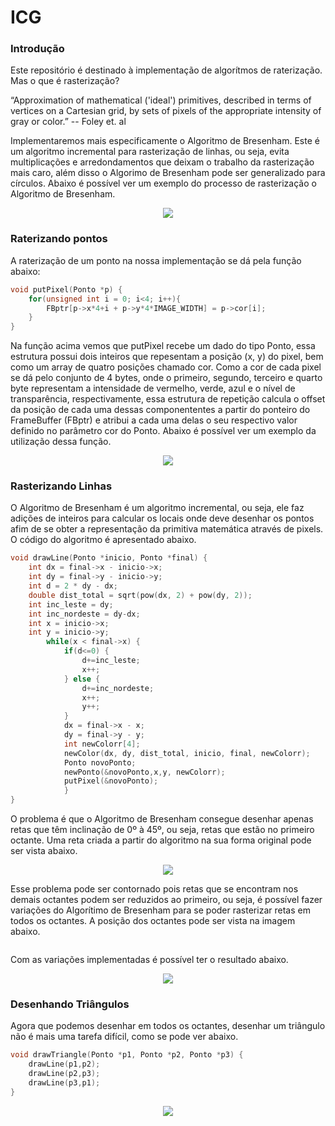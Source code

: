 # ICG

### Introdução
Este repositório é destinado à implementação de algorítmos de raterização. Mas o que é rasterização? 

“Approximation of mathematical ('ideal')
primitives, described in terms of vertices on a
Cartesian grid, by sets of pixels of the
appropriate intensity of gray or color.” -- Foley et. al

Implementaremos mais especificamente o Algoritmo de Bresenham. Este é um algoritmo incremental para rasterização de linhas, ou seja, evita multiplicações e arredondamentos que deixam o trabalho da rasterização mais caro, além disso o Algorimo de Bresenham pode ser generalizado para círculos. Abaixo é possível ver um exemplo do processo de rasterização o Algoritmo de Bresenham.

<p align="center">
    <img src="/prints/bresenham.jpg">
</p>

### Raterizando pontos
A raterização de um ponto na nossa implementação se dá pela função abaixo:

```c
void putPixel(Ponto *p) {
    for(unsigned int i = 0; i<4; i++){
        FBptr[p->x*4+i + p->y*4*IMAGE_WIDTH] = p->cor[i];
    }
}
```

Na função acima vemos que putPixel recebe um dado do tipo Ponto, essa estrutura possui dois inteiros que repesentam a posição (x, y) do pixel, bem como um array de quatro posições chamado cor. Como a cor de cada pixel se dá pelo conjunto de 4 bytes, onde o primeiro, segundo, terceiro e quarto byte representam a intensidade de vermelho, verde, azul e o nível de transparência, respectivamente, essa estrutura de repetição calcula o offset da posição de cada uma dessas componententes a partir do ponteiro do FrameBuffer (FBptr) e atribui a cada uma delas o seu respectivo valor definido no parâmetro cor do Ponto. Abaixo é possível ver um exemplo da utilização dessa função.

<p align="center">
    <img src="/prints/putPixel.jpg">
</p>

### Rasterizando Linhas

O Algoritmo de Bresenham é um algoritmo incremental, ou seja, ele faz adições de inteiros para calcular os locais onde deve desenhar os pontos afim de se obter a representação da primitiva matemática através de pixels. O código do algoritmo é apresentado abaixo.

```c
void drawLine(Ponto *inicio, Ponto *final) {
    int dx = final->x - inicio->x;
    int dy = final->y - inicio->y;
    int d = 2 * dy - dx;
    double dist_total = sqrt(pow(dx, 2) + pow(dy, 2));
    int inc_leste = dy;
    int inc_nordeste = dy-dx;    
    int x = inicio->x;
    int y = inicio->y;
        while(x < final->x) {
            if(d<=0) {
                d+=inc_leste;
                x++;
            } else {
                d+=inc_nordeste;
                x++;
                y++;
            }
            dx = final->x - x;
            dy = final->y - y;
            int newColorr[4];
            newColor(dx, dy, dist_total, inicio, final, newColorr);
            Ponto novoPonto;
            newPonto(&novoPonto,x,y, newColorr);
            putPixel(&novoPonto);
            }
}
```

O problema é que o Algoritmo de Bresenham consegue desenhar apenas retas que têm inclinação de 0º à 45º, ou seja, retas que estão no primeiro octante. Uma reta criada a partir do algoritmo na sua forma original pode ser vista abaixo.

<p align="center">
    <img src="/prints/primeiroOctante.jpg">
</p>

Esse problema pode ser contornado pois retas que se encontram nos demais octantes podem ser reduzidos ao primeiro, ou seja, é possível fazer variações do Algorítimo de Bresenham para se poder rasterizar retas em todos os octantes. A posição dos octantes pode ser vista na imagem abaixo.

<p align="center">
    <img ="prints/octantes.png">
</p>

Com as variações implementadas é possível ter o resultado abaixo.

<p align="center">
    <img src="/prints/oitoOctantes.jpg">
</p>

### Desenhando Triângulos

Agora que podemos desenhar em todos os octantes, desenhar um triângulo não é mais uma tarefa difícil, como se pode ver abaixo.

```c
void drawTriangle(Ponto *p1, Ponto *p2, Ponto *p3) {
    drawLine(p1,p2);
    drawLine(p2,p3);
    drawLine(p3,p1);
}
```
<p align="center">
    <img src="/prints/triangulo.jpg">
</p>

